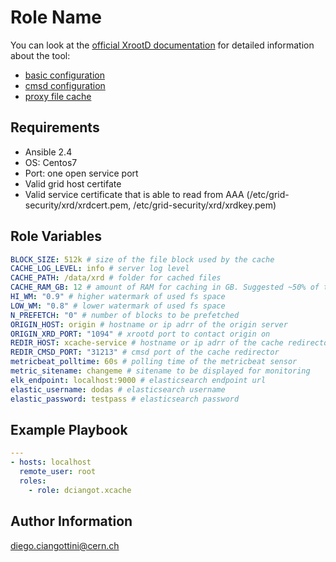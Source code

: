 Role Name
=========

You can look at the [official XrootD documentation](http://xrootd.org/docs.html) for detailed information about the tool:

* [basic configuration](http://xrootd.org/doc/dev47/xrd_config.htm)
* [cmsd configuration](http://xrootd.org/doc/dev45/cms_config.htm)
* [proxy file cache](http://xrootd.org/doc/dev47/pss_config.htm)

Requirements
------------

* Ansible 2.4
* OS: Centos7
* Port: one open service port
* Valid grid host certifate
* Valid service certificate that is able to read from AAA (/etc/grid-security/xrd/xrdcert.pem, /etc/grid-security/xrd/xrdkey.pem)

Role Variables
--------------

``` yaml
BLOCK_SIZE: 512k # size of the file block used by the cache
CACHE_LOG_LEVEL: info # server log level
CACHE_PATH: /data/xrd # folder for cached files
CACHE_RAM_GB: 12 # amount of RAM for caching in GB. Suggested ~50% of the total
HI_WM: "0.9" # higher watermark of used fs space
LOW_WM: "0.8" # lower watermark of used fs space
N_PREFETCH: "0" # number of blocks to be prefetched
ORIGIN_HOST: origin # hostname or ip adrr of the origin server
ORIGIN_XRD_PORT: "1094" # xrootd port to contact origin on
REDIR_HOST: xcache-service # hostname or ip adrr of the cache redirector
REDIR_CMSD_PORT: "31213" # cmsd port of the cache redirector
metricbeat_polltime: 60s # polling time of the metricbeat sensor
metric_sitename: changeme # sitename to be displayed for monitoring
elk_endpoint: localhost:9000 # elasticsearch endpoint url
elastic_username: dodas # elasticsearch username
elastic_password: testpass # elasticsearch password
```

Example Playbook
----------------

```yaml
---
- hosts: localhost
  remote_user: root
  roles:
    - role: dciangot.xcache 
```

Author Information
------------------

diego.ciangottini@cern.ch
